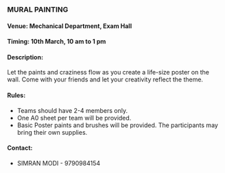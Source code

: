 ### MURAL PAINTING

#### <!-- <i class="fas fa-map-marker-alt"></i> --> Venue: Mechanical Department, Exam Hall

#### <!-- <i class="far fa-calendar-alt"></i> --> Timing: 10th March, 10 am to 1 pm

#### <!-- <i class="fas fa-edit"></i> --> Description:
  Let the paints and craziness flow as you create a life-size poster on the wall. Come with your friends and let your creativity reflect the theme.

#### <!-- <i class="fas fa-bullhorn"></i> --> Rules:
  * Teams should have 2-4 members only.
  * One A0 sheet per team will be provided.
  * Basic Poster paints and brushes will be provided. The participants may bring their own supplies.

#### <!-- <i class="fas fa-phone"></i> --> Contact:
  * SIMRAN MODI - 9790984154


